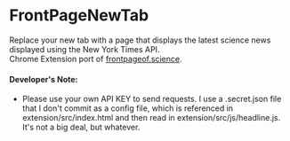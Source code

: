 FrontPageNewTab
========
Replace your new tab with a page that displays the latest science news displayed using the New York Times API.    
Chrome Extension port of [frontpageof.science](http://frontpageof.science). 
 
#### Developer's Note:

 - Please use your own API KEY to send requests. I use a .secret.json file that I don't commit as a config file, which is referenced in extension/src/index.html and then read in extension/src/js/headline.js. It's not a big deal, but whatever.
